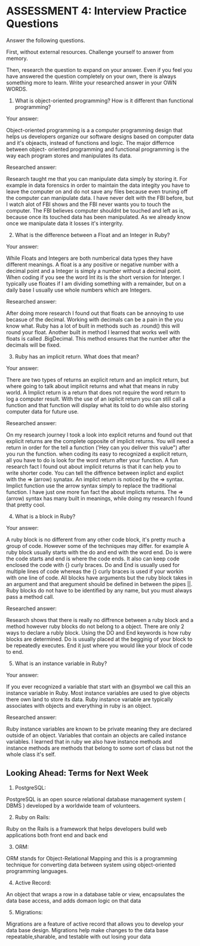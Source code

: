 # ASSESSMENT 4: Interview Practice Questions

Answer the following questions.

First, without external resources. Challenge yourself to answer from memory.

Then, research the question to expand on your answer. Even if you feel you have answered the question completely on your own, there is always something more to learn. Write your researched answer in your OWN WORDS.

1. What is object-oriented programming? How is it different than functional programming?

Your answer:

Object-oriented programming is a a computer programming design that helps us developers organize our software designs based on computer data and it's objeacts, instead of functions and logic. The major differnce between object- oriented programming and functional programming is the way each program stores and manipulates its data.  

Researched answer:

Research taught me that you can manipulate data simply by storing it. For example in data forensics in order to maintain the data integity you have to leave the computer on and do not save any files because even truning off the computer can manipulate data. I have never delt with the FBI before, but I watch alot of FBI shows and the FBI never wants you to touch the computer. The FBI believes computer shouldnt be touched and left as is, because once its touched data has been manipulated. As we already know once we manipulate data it losses it's intergrity.

2. What is the difference between a Float and an Integer in Ruby?

Your answer: 

While Floats and Integers are both numberical data types they have different meanings. A float is a any positive or negative number with a decimal point and a Integer is simply a number without a decimal point. When coding if you see the word Int its is the short version for Interger. I typically use floates if I am dividing something with a remainder, but on a daily base I usually use whole numbers which are Integers.

Researched answer: 

After doing more research I found out that floats can be annoying to use becasue of the decimal. Working with decimals can be a pain in the you know what. Ruby has a lot of built in methods such as .round() this will round your float. Another built in method I learned that works well with floats is called .BigDecimal. This method ensures that the number after the decimals will be fixed.

 
3. Ruby has an implicit return. What does that mean?

Your answer:

 There are two types of returns an explicit return and an implicit return, but where going to talk about implicit returns and what that means in ruby world. A Implict return is a return that does not require the word return to log a computer result. With the use of an ixplicit return you can still call a function and that function will display what its told to do while also storing computer data for future use. 



Researched answer:
 
 On my research journey I took a look into explicit returns and found out that explicit returns are the complete opposite of implicit returns. You will need a return in order for the tell a function ('Hey can you deliver this value") after you run the function. when coding its easy to recognized a explicit return, all you have to do is look for the word return after your function. A fun research fact I found out about implicit returns is that it can help you to write shorter code. You can tell the diffrence between inplict and explict with the => (arrow) synatax. An implict return is noticed by the => syntax. Implict function use the arrow syntax simply to replace the traditional function. I have just one more fun fact the about implicts returns. The => (arrow) syntax has many built in meanings, while doing my research I found that pretty cool.




4. What is a block in Ruby?

Your answer:

A ruby block is no different from any other code block, it's pretty much a group of code. However some of the techniques may differ. for example A ruby block usually starts with the do and end with the word end. Do is were the code starts and end is where the code ends. It also can keep code enclosed the code with {} curly braces. Do and End is usually used for multiple lines of code whereas the {} curly braces is used if your workin with one line of code. All blocks have arguments but the ruby block takes in an argument and that aregument should be defined in between the pipes ||. Ruby blocks do not have to be identified by any name, but you must always pass a method call. 


Researched answer:

Research shows that there is really no diffrence between a ruby block and a method however ruby blocks do not belong to a object. There are only 2 ways to declare a rubly block. Using the DO and End keywords is how ruby blocks are determined. Do is usually placed at the begginig of your block to be repeatedly executes. End it just where you would like your block of code to end. 


5. What is an instance variable in Ruby?

Your answer:

If you ever recognized a variable that start with an @symbol we call this an instance variable in Ruby. Most instance variables are used to give objects there own land to store its data. Ruby instance variable are typically associates with objects and everything in ruby is an object.

Researched answer:

Ruby instance variables are known to be private meaning they are declared outside of an object. Variables that contain an objects are called instance variables. I learned that in ruby we also have instance methods and instance methods are methods that belong to some sort of class but not the whole class it's self. 


## Looking Ahead: Terms for Next Week

1. PostgreSQL: 

 PostgreSQL is an open source relational database management system ( DBMS ) developed by a worldwide team of volunteers. 

2. Ruby on Rails:

Ruby on the Rails is a framework that helps developers build web applications both front end and back end

3. ORM:

ORM stands for Object-Relational Mapping and this is a programming technique for converting data between system using object-oriented programming languages.

4. Active Record:

An object that wraps a row in a database table or view, encapsulates the data base access, and adds domaon logic on that data

5. Migrations:

Migrations are a feature of active record that allows you to develop your data base design. Migrations help make changes to the data base repeatable,sharable, and testable with out losing your data